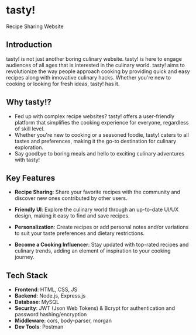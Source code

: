 # tasty!

Recipe Sharing Website

## Introduction

tasty! is not just another boring culinary website. tasty! is here to engage audiences of all ages that is interested in the culinary world. tasty! aims to revolutionize the way people approach cooking by providing quick and easy recipes along with innovative culinary hacks. Whether you're new to cooking or looking for fresh ideas, tasty! has it.

## Why tasty!?

- Fed up with complex recipe websites? tasty! offers a user-friendly platform that simplifies the cooking experience for everyone, regardless of skill level.
- Whether you're new to cooking or a seasoned foodie, tasty! caters to all tastes and preferences, making it the go-to destination for culinary exploration.
- Say goodbye to boring meals and hello to exciting culinary adventures with tasty!

## Key Features

- **Recipe Sharing**: Share your favorite recipes with the community and discover new ones contributed by other users.

- **Friendly UI**: Explore the culinary world through an up-to-date UI/UX design, making it easy to find and save recipes.

- **Personalization**: Create recipes or add personal notes and/or variations to suit your taste preferences and dietary restrictions.

- **Become a Cooking Influencer**: Stay updated with top-rated recipes and culinary trends, adding an element of inspiration to your cooking journey.

## Tech Stack

- **Frontend**: HTML, CSS, JS
- **Backend**: Node.js, Express.js
- **Database**: MySQL
- **Security**: JWT (Json Web Tokens) & Bcrypt for authentication and password hashing/encryption
- **Middleware**: cors, body-parser, morgan
- **Dev Tools**: Postman

